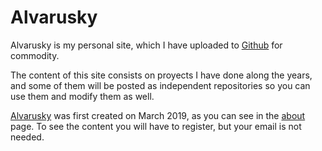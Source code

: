 # Alvarusky
Alvarusky is my personal site, which I have uploaded to <a href= 'https://github.com/Alvarusky/html'>Github</a> for commodity.

The content of this site consists on proyects I have done along the years, and some of them will be posted as independent repositories so you can use them and modify them as well.

<a href='http://alvarusky.ddns.net/'>Alvarusky</a> was first created on March 2019, as you can see in the <a href= 'http://alvarusky.ddns.net/about'> about</a> page. To see the content you will have to register, but your email is not needed.

